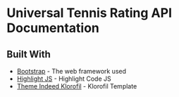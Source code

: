 # Universal Tennis Rating API Documentation

## Built With

* [Bootstrap](https://getbootstrap.com/) - The web framework used
* [Highlight JS](https://highlightjs.org/) - Highlight Code JS
* [Theme Indeed Klorofil](https://www.themeineed.com/downloads/klorofil-free-bootstrap-admin-template/) - Klorofil Template

